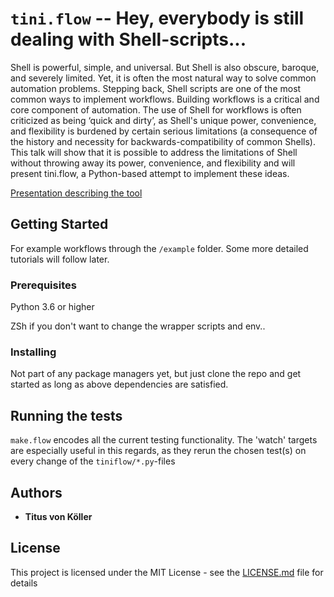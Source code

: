 # `tini.flow` -- Hey, everybody is still dealing with Shell-scripts...

Shell is powerful, simple, and universal. But Shell is also obscure, baroque, and severely limited. Yet, it is often the most natural way to solve common automation problems.
Stepping back, Shell scripts are one of the most common ways to implement workflows. Building workflows is a critical and core component of automation.
The use of Shell for workflows is often criticized as being ‘quick and dirty’, as Shell's unique power, convenience, and flexibility is burdened by certain serious limitations (a consequence of the history and necessity for backwards-compatibility of common Shells).
This talk will show that it is possible to address the limitations of Shell without throwing away its power, convenience, and flexibility and will present tini.flow, a Python-based attempt to implement these ideas.

[Presentation describing the tool](https://docs.google.com/presentation/d/1bfcQeQ3qP9rOjXUJcNCzyErVgC5JbrT8HX6wdmRInbs/edit?usp=sharing)

## Getting Started

For example workflows through the `/example` folder. Some more detailed tutorials will follow later.

### Prerequisites

Python 3.6 or higher

ZSh if you don't want to change the wrapper scripts and env..

### Installing

Not part of any package managers yet, but just clone the repo and get started as long as above dependencies are satisfied.

## Running the tests

`make.flow` encodes all the current testing functionality. The 'watch' targets are especially useful in this regards, as they rerun the chosen test(s) on every change of the `tiniflow/*.py`-files
## Authors

* **Titus von Köller** <!-- - *Initial work* - [PurpleBooth](https://github.com/PurpleBooth) -->

## License

This project is licensed under the MIT License - see the [LICENSE.md](LICENSE.md) file for details

<!-- ## Acknowledgments

* Hat tip to anyone who's code was used
* Inspiration
* etc
-->
